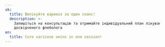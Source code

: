 ```yaml
---
uk:
  title: Вилікуйте варикоз за один сеанс!
  description: >-
    Запишіться на консультацію та отримайте індивідуальний план лікування від
    досвідченого флеболога
en:
  title: Cure varicose veins in one session!
---
```


